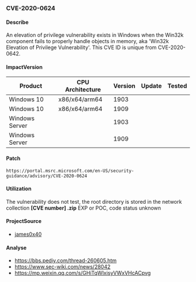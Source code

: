 ### CVE-2020-0624

#### Describe

An elevation of privilege vulnerability exists in Windows when the Win32k component fails to properly handle objects in memory, aka 'Win32k Elevation of Privilege Vulnerability'. This CVE ID is unique from CVE-2020-0642.

#### ImpactVersion

| Product        | CPU Architecture | Version | Update | Tested |
| -------------- | ---------------- | ------- | ------ | ------ |
| Windows 10     | x86/x64/arm64    | 1903    |        |        |
| Windows 10     | x86/x64/arm64    | 1909    |        |        |
| Windows Server |                  | 1903    |        |        |
| Windows Server |                  | 1909    |        |        |

#### Patch

```
https://portal.msrc.microsoft.com/en-US/security-guidance/advisory/CVE-2020-0624
```

#### Utilization

The vulnerability does not test, the root directory is stored in the network collection **[CVE number] .zip** EXP or POC, code status unknown

#### ProjectSource

- [james0x40](https://github.com/james0x40/CVE-2020-0624)

#### Analyse

- https://bbs.pediy.com/thread-260605.htm 
- https://www.sec-wiki.com/news/28042 
- https://mp.weixin.qq.com/s/GHiTqWlxisyVWxVHcACpvg



